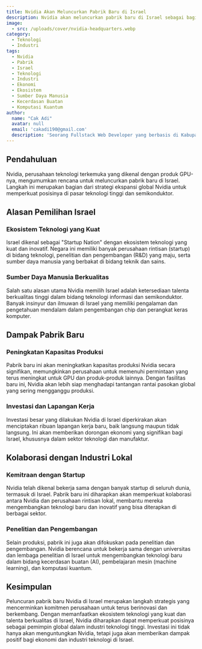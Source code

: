 ```yaml
---
title: Nvidia Akan Meluncurkan Pabrik Baru di Israel
description: Nvidia akan meluncurkan pabrik baru di Israel sebagai bagian dari strategi ekspansi globalnya. Pemilihan Israel didorong oleh ekosistem teknologi yang kuat dan sumber daya manusia berkualitas tinggi di bidang teknologi dan semikonduktor. Pabrik ini akan meningkatkan kapasitas produksi Nvidia, menciptakan ribuan lapangan kerja, dan memperkuat kolaborasi dengan startup lokal. Selain produksi, fasilitas ini juga akan fokus pada penelitian dan pengembangan teknologi baru seperti kecerdasan buatan dan komputasi kuantum, yang diharapkan dapat memperkuat posisi Nvidia sebagai pemimpin global dalam industri teknologi tinggi.
image:
  - src: /uploads/cover/nvidia-headquarters.webp
category:
  - Teknologi
  - Industri
tags:
  - Nvidia
  - Pabrik
  - Israel
  - Teknologi
  - Industri
  - Ekonomi
  - Ekosistem
  - Sumber Daya Manusia
  - Kecerdasan Buatan
  - Komputasi Kuantum
author:
  name: "Cak Adi"
  avatar: null
  email: 'cakadi190@gmail.com'
  description: 'Seorang Fullstack Web Developer yang berbasis di Kabupaten Ngawi yang suka sekali dengan desain dan juga hal yang berbau teknologi.'
---
```


## Pendahuluan

Nvidia, perusahaan teknologi terkemuka yang dikenal dengan produk GPU-nya, mengumumkan rencana untuk meluncurkan pabrik baru di Israel. Langkah ini merupakan bagian dari strategi ekspansi global Nvidia untuk memperkuat posisinya di pasar teknologi tinggi dan semikonduktor.

## Alasan Pemilihan Israel

### Ekosistem Teknologi yang Kuat

Israel dikenal sebagai "Startup Nation" dengan ekosistem teknologi yang kuat dan inovatif. Negara ini memiliki banyak perusahaan rintisan (startup) di bidang teknologi, penelitian dan pengembangan (R&D) yang maju, serta sumber daya manusia yang berbakat di bidang teknik dan sains.

### Sumber Daya Manusia Berkualitas

Salah satu alasan utama Nvidia memilih Israel adalah ketersediaan talenta berkualitas tinggi dalam bidang teknologi informasi dan semikonduktor. Banyak insinyur dan ilmuwan di Israel yang memiliki pengalaman dan pengetahuan mendalam dalam pengembangan chip dan perangkat keras komputer.

## Dampak Pabrik Baru

### Peningkatan Kapasitas Produksi

Pabrik baru ini akan meningkatkan kapasitas produksi Nvidia secara signifikan, memungkinkan perusahaan untuk memenuhi permintaan yang terus meningkat untuk GPU dan produk-produk lainnya. Dengan fasilitas baru ini, Nvidia akan lebih siap menghadapi tantangan rantai pasokan global yang sering mengganggu produksi.

### Investasi dan Lapangan Kerja

Investasi besar yang dilakukan Nvidia di Israel diperkirakan akan menciptakan ribuan lapangan kerja baru, baik langsung maupun tidak langsung. Ini akan memberikan dorongan ekonomi yang signifikan bagi Israel, khususnya dalam sektor teknologi dan manufaktur.

## Kolaborasi dengan Industri Lokal

### Kemitraan dengan Startup

Nvidia telah dikenal bekerja sama dengan banyak startup di seluruh dunia, termasuk di Israel. Pabrik baru ini diharapkan akan memperkuat kolaborasi antara Nvidia dan perusahaan rintisan lokal, membantu mereka mengembangkan teknologi baru dan inovatif yang bisa diterapkan di berbagai sektor.

### Penelitian dan Pengembangan

Selain produksi, pabrik ini juga akan difokuskan pada penelitian dan pengembangan. Nvidia berencana untuk bekerja sama dengan universitas dan lembaga penelitian di Israel untuk mengembangkan teknologi baru dalam bidang kecerdasan buatan (AI), pembelajaran mesin (machine learning), dan komputasi kuantum.

## Kesimpulan

Peluncuran pabrik baru Nvidia di Israel merupakan langkah strategis yang mencerminkan komitmen perusahaan untuk terus berinovasi dan berkembang. Dengan memanfaatkan ekosistem teknologi yang kuat dan talenta berkualitas di Israel, Nvidia diharapkan dapat memperkuat posisinya sebagai pemimpin global dalam industri teknologi tinggi. Investasi ini tidak hanya akan menguntungkan Nvidia, tetapi juga akan memberikan dampak positif bagi ekonomi dan industri teknologi di Israel.

